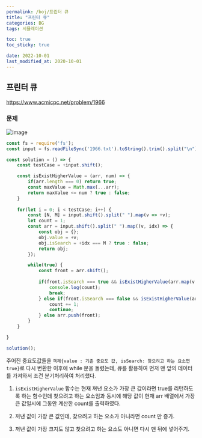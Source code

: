 ```yaml
---
permalink: /boj/프린터 큐
title: "프린터 큐"
categories: BG
tags: 시뮬레이션

toc: true
toc_sticky: true

date: 2022-10-01
last_modified_at: 2020-10-01
---
```


## 프린터 큐

https://www.acmicpc.net/problem/1966

### 문제

![image](https://user-images.githubusercontent.com/45479309/193600907-e9e89600-ee4a-424a-8078-6a55767778f9.png)

```javascript
const fs = require('fs');
const input = fs.readFileSync('1966.txt').toString().trim().split("\n");

const solution = () => {
    const testCase = +input.shift();

    const isExistHigherValue = (arr, num) => {
        if(arr.length === 0) return true;
        const maxValue = Math.max(...arr);
        return maxValue <= num ? true : false;
    }
    
    for(let i = 0; i < testCase; i++) {
        const [N, M] = input.shift().split(" ").map(v => +v);
        let count = 1;
        const arr = input.shift().split(" ").map((v, idx) => {
            const obj = {};
            obj.value = +v;
            obj.isSearch = +idx === M ? true : false;
            return obj;
        });

        while(true) {
            const front = arr.shift();
            
            if(front.isSearch === true && isExistHigherValue(arr.map(v => v.value), front.value)) {
                console.log(count);
                break;
            } else if(front.isSearch === false && isExistHigherValue(arr.map(v => v.value), front.value)) {
                count += 1;
                continue;
            } else arr.push(front);
        }
    }

}

solution();
```

주어진 중요도값들을 `객체{value : 기존 중요도 값, isSearch: 찾으려고 하는 요소면 true}`로 다시 변환한 이후에 while 문을 돌렸는데, 큐를 활용하여 먼저 맨 앞의 데이터를 가져와서 조건 분기처리하여 처리했다.

1. `isExistHigherValue` 함수는 현재 꺼낸 요소가 가장 큰 값이라면 true를 리턴하도록 하는 함수인데 찾으려고 하는 요소임과 동시에 해당 값이 현재 arr 배열에서 가장 큰 값일시에 그동안 계산한 count를 출력하였다.  

2. 꺼낸 값이 가장 큰 값인데, 찾으려고 하는 요소가 아니라면 count 만 증가.  

3. 꺼낸 값이 가장 크지도 않고 찾으려고 하는 요소도 아니면 다시 맨 뒤에 넣어주기.